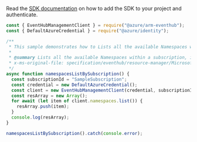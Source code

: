 Read the [SDK documentation](https://github.com/Azure/azure-sdk-for-js/blob/%40azure%2Farm-eventhub_5.0.1/sdk/eventhub/arm-eventhub/README.md) on how to add the SDK to your project and authenticate.

```javascript
const { EventHubManagementClient } = require("@azure/arm-eventhub");
const { DefaultAzureCredential } = require("@azure/identity");

/**
 * This sample demonstrates how to Lists all the available Namespaces within a subscription, irrespective of the resource groups.
 *
 * @summary Lists all the available Namespaces within a subscription, irrespective of the resource groups.
 * x-ms-original-file: specification/eventhub/resource-manager/Microsoft.EventHub/stable/2021-11-01/examples/NameSpaces/EHNameSpaceList.json
 */
async function namespacesListBySubscription() {
  const subscriptionId = "SampleSubscription";
  const credential = new DefaultAzureCredential();
  const client = new EventHubManagementClient(credential, subscriptionId);
  const resArray = new Array();
  for await (let item of client.namespaces.list()) {
    resArray.push(item);
  }
  console.log(resArray);
}

namespacesListBySubscription().catch(console.error);
```
